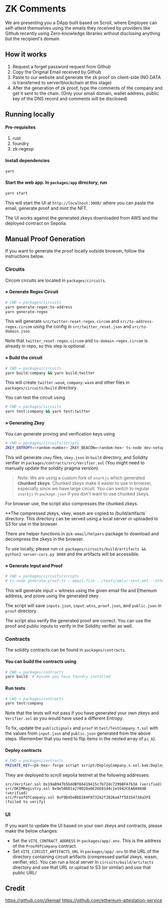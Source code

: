 # ZK Comments 

We are presenting you a DApp built based on Scroll, where Employee can self-attest themselves using the emails they received by providers like Github recently using Zero-knowledge libraries without disclosing anything but the recipient's domain.


## How it works

1. Request a forget password request from Github
2. Copy the Original Email received by Github
3. Paste to our website and generate the zk proof on client-side (NO DATA is transferred to server/blockchain at this stage)
4. After the generation of zk proof, type the comments of the company and get it sent to the chain. (Only your email domain, wallet address, public key of the DNS record and comments will be disclosed)

## Running locally
#### Pre-requisites
1. rust
2. foundry
3. zk-regexp

#### Install dependencies

```bash
yarn
```

#### Start the web app. In `packages/app` directory, run

```bash
yarn start
```

This will start the UI at `http://localhost:3000/` where you can paste the email, generate proof and mint the NFT.

The UI works against the generated zkeys downloaded from AWS and the deployed contract on Sepolia.

## Manual Proof Generation

If you want to generate the proof locally outside browser, follow the instructions below.

### Circuits

Circom circuits are located in `packages/circuits`.

#### » Generate Regex Circuit

```bash
# CWD = packages/circuits
yarn generate-regex:to-address
yarn generate-regex
```

This will generate `src/twitter-reset-regex.circom` and `src/to-address-regex.circom` using the config in `src/twitter_reset.json` and `src/to-domain.json` 

Note that `twitter_reset-regex.circom` and `to-domain-regex.circom` is already in repo, so this step is optional.

#### » Build the circuit

```bash
# CWD = packages/circuits
yarn build:company && yarn build:twitter
```

This will create `twitter.wasm`, `company.wasm` and other files in `packages/circuits/build` directory.

You can test the circuit using

```bash
# CWD = packages/circuits
yarn test:company && yarn test:twitter
```

#### » Generating Zkey

You can generate proving and verification keys using

```bash
# CWD = packages/circuits/scripts
ZKEY_ENTROPY=<random-number> ZKEY_BEACON=<random-hex> ts-node dev-setup.ts
```

This will generate `zkey` files, `vkey.json` in `build` directory, and Solidity verifier in `packages/contracts/src/Verifier.sol` (You might need to manually update the solidity pragma version).

> Note: We are using a custom fork of `snarkjs` which generated **chunked zkeys**. Chunked zkeys make it easier to use in browser, especially since we have large circuit. You can switch to regular `snarkjs` in `package.json` if you don't want to use chunked zkeys.


For browser use, the script also compresses the chunked zkeys. 

**The compressed zkeys, vkey, wasm are copied to /build/artifacts` directory. This directory can be served using a local server or uploaded to S3 for use in the browser.

There are helper functions in `@zk-email/helpers` package to download and decompress the zkeys in the browser.

To use locally, please run `cd packages/circuits/build/artifacts && python3 server-cors.py 8080` and the artifacts will be accessible.

#### » Generate Input and Proof

```bash
# CWD = packages/circuits/scripts
# ts-node generate-proof.ts --email-file ../tests/emls/-test.eml --ethereum-address <your-eth-address>
```

This will generate input + witness using the given email file and Ethereum address, and prove using the generated zkey.

The script will save `inputs.json`, `input.wtns`, `proof.json`, and `public.json` in `proof` directory.

The script also verify the generated proof are correct. You can use the proof and public inputs to verify in the Solidity verifier as well.

### Contracts

The solidity contracts can be found in `packages/contracts`. 

#### You can build the contracts using

```bash
# CWD = packages/contracts
yarn build  # Assume you have foundry installed
```

#### Run tests

```bash
# CWD = packages/contracts
yarn test:company
```

Note that the tests will not pass if you have generated your own zkeys and `Verifier.sol` as you would have used a different Entropy.

To fix, update the `publicSignals` and `proof` in `test/TestCompany.t.sol` with the values from `input.json` and `public.json` generated from the above steps. (Remember that you need to flip items in the nested array of `pi_b`).

#### Deploy contracts

```bash
# CWD = packages/contracts
PRIVATE_KEY=<pk-hex> forge script script/DeployCompany.s.sol.bak:Deploy -vvvv --rpc-url  https://sepolia-rpc.scroll.io/ --broadcast --legacy --extra-output-files=abi --verifier-url https://api-sepolia.scrollscan.com/api --etherscan-api-key <API-KEY> --verify
```

They are deployed to scroll sepolia testnet at the following addresses:

```
src/Verifier.sol 0x19aB947b5bddBf66419415c7b72dc7299BFA7b3A (verified)
src/DKIMRegistry.sol 0x9e58681a270D28a0E26E01d4c1e5942CEA8A984B (verified)
src/ProofOfCompany.sol 0xF9D45eBbD284F0732b2f3826a67f58154738a3FE (failed to verify)
```

### UI

If you want to update the UI based on your own zkeys and contracts, please make the below changes:

- Set the `VITE_CONTRACT_ADDRESS` in `packages/app/.env`. This is the address of the `ProofOfCompany` contract.
- Set `VITE_CIRCUIT_ARTIFACTS_URL` in `packages/app/.env` to the URL of the directory containing circuit artifacts (compressed partial zkeys, wasm, verifier, etc). You can run a local server in `circuits/build/artifacts` directory and use that URL or upload to S3 (or similar) and use that public URL/


## Credit
https://github.com/zkemail
https://github.com/ethereum-attestation-service

